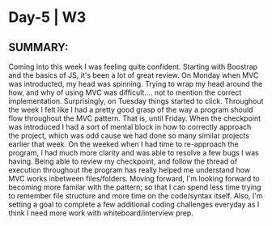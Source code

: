# Day-5 | W3

## SUMMARY: 

Coming into this week I was feeling quite confident. Starting with Boostrap and the basics of JS, it's been a lot of great review. On Monday when MVC was introducted, my head was spinning. Trying to wrap my head around the how, and why of using MVC was difficult.... not to mention the correct implementation. Surprisingly, on Tuesday things started to click. Throughout the week I felt like I had a pretty good grasp of the way a program should flow throughout the MVC pattern. That is, until Friday. When the checkpoint was introduced I had a sort of mental block in how to correctly approach the project, which was odd cause we had done so many  similar projects earlier that week. On the weeked when I had time to re-approach the program, I had much more clarity and was able to resolve a few bugs I was having. Being able to review my checkpoint, and follow the thread of execution throughout the program has really helped me understand how MVC works inbetween files/folders. Moving forward, I'm looking forward to becoming more familar with the pattern; so that I can spend less time trying to remember file structure and more time on the code/syntax itself. Also, I'm setting a goal to complete a few additional coding challenges everyday as I think I need more work with whiteboard/interview prep.